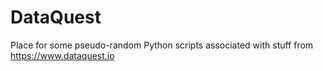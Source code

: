# DataQuest
Place for some pseudo-random Python scripts associated with stuff from https://www.dataquest.io
